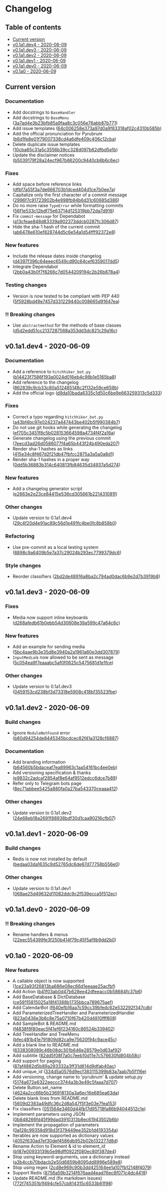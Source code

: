 # Changelog

## Table of contents

   * [Current version](#Current-version)
   * [v0.1a1.dev4 - 2020-06-09](#v01a1dev4---2020-06-09)
   * [v0.1a1.dev3 - 2020-06-09](#v01a1dev3---2020-06-09)
   * [v0.1a1.dev2 - 2020-06-09](#v01a1dev2---2020-06-09)
   * [v0.1a1.dev1 - 2020-06-09](#v01a1dev1---2020-06-09)
   * [v0.1a1.dev0 - 2020-06-09](#v01a1dev0---2020-06-09)
   * [v0.1a0 - 2020-06-09](#v01a0---2020-06-09)

## Current version

### Documentation

   - Add docstrings to `BaseHandler`
   - Add docstrings to `BaseMenu` ([3a7ad4e3b23bfb85a9faa8c3c056e76abb87b771](https://github.com/hearot/pyrubrum/commit/3a7ad4e3b23bfb85a9faa8c3c056e76abb87b771))
   - Add issue templates ([64c006258e373a97d0a9f83318af02c4310b585b](https://github.com/hearot/pyrubrum/commit/64c006258e373a97d0a9f83318af02c4310b585b))
   - Add the official pronunciation for Pyrubrum ([b6d1fe8e01f79007338cd4a6dfe409c406c12cba](https://github.com/hearot/pyrubrum/commit/b6d1fe8e01f79007338cd4a6dfe409c406c12cba))
   - Delete duplicate issue templates ([10cba65c31a5c3556b39cc328d097b62dfbd5e1b](https://github.com/hearot/pyrubrum/commit/10cba65c31a5c3556b39cc328d097b62dfbd5e1b))
   - Update the disclaimer notices ([b5039179f28a24ecf967b66200c9440cb6b6c6ec](https://github.com/hearot/pyrubrum/commit/b5039179f28a24ecf967b66200c9440cb6b6c6ec))

### Fixes

   - Add space before reference links ([dfbf7a55f3a7de666703b1dced404d1ce7b0ee7a](https://github.com/hearot/pyrubrum/commit/dfbf7a55f3a7de666703b1dced404d1ce7b0ee7a))
   - Capitalize only the first character of a commit message ([2996f7c91723902b4e998fb94b6d31c60685d386](https://github.com/hearot/pyrubrum/commit/2996f7c91723902b4e998fb94b6d31c60685d386))
   - Do no more raise `TypeError` while formatting commits ([56f1e533c12bdf75e63714d125319bb72da7d916](https://github.com/hearot/pyrubrum/commit/56f1e533c12bdf75e63714d125319bb72da7d916))
   - Fix `commit-message` for Dependabot ([a13cfeae848d83339a902373ddcb0287fc306d87](https://github.com/hearot/pyrubrum/commit/a13cfeae848d83339a902373ddcb0287fc306d87))
   - Hide the sha-1 hash of the current commit ([ab6478e610ef828744d5c6e54a1d54fff92372e8](https://github.com/hearot/pyrubrum/commit/ab6478e610ef828744d5c6e54a1d54fff92372e8))

### New features

   - Include the release dates inside changelog ([d4397f396c64eeec6549cd90c64cef6359017dd5](https://github.com/hearot/pyrubrum/commit/d4397f396c64eeec6549cd90c64cef6359017dd5))
   - Integrate Dependabot ([2bb0a43b0f7f8266c7d0544209194c2b26b878a4](https://github.com/hearot/pyrubrum/commit/2bb0a43b0f7f8266c7d0544209194c2b26b878a4))

### Testing changes

   - Version is now tested to be compliant with PEP 440 ([5f5928bd49e7457d331229440c008665d91647ea](https://github.com/hearot/pyrubrum/commit/5f5928bd49e7457d331229440c008665d91647ea))

### ‼️ Breaking changes

   - Use `abstractmethod` for the methods of base classes ([d5d2edd51cc2137287568a353dd3dc821c29a16c](https://github.com/hearot/pyrubrum/commit/d5d2edd51cc2137287568a353dd3dc821c29a16c))

## v0.1a1.dev4 - 2020-06-09

### Documentation

   - Add a reference to `hitchhiker_bot.py` ([b14423f7586f193a0024d016eb4c98b1e5165ba8](https://github.com/hearot/pyrubrum/commit/b14423f7586f193a0024d016eb4c98b1e5165ba8))
   - Add reference to the changelog ([862839c9cb33c80a512485148c2f132e59ce659b](https://github.com/hearot/pyrubrum/commit/862839c9cb33c80a512485148c2f132e59ce659b))
   - Add the official logo ([d9da10bada6335c1d50c6be9e663259313c5d333](https://github.com/hearot/pyrubrum/commit/d9da10bada6335c1d50c6be9e663259313c5d333))

### Fixes

   - Correct a typo regarding `hitchhiker_bot.py` ([a43bf4bc97e024237a447443be402b5f990384b7](https://github.com/hearot/pyrubrum/commit/a43bf4bc97e024237a447443be402b5f990384b7))
   - Do not use git hooks while generating the changelog ([ef705c3451f8c5b028153664598a4734f4f2a16a](https://github.com/hearot/pyrubrum/commit/ef705c3451f8c5b028153664598a4734f4f2a16a))
   - Generate changelog using the previous commit ([7eecd3ad26d0586077f4a65b443f24b490eda207](https://github.com/hearot/pyrubrum/commit/7eecd3ad26d0586077f4a65b443f24b490eda207))
   - Render sha-1 hashes as links ([415e34c8f467d2f21db47fbfcc2875a3a5a0a8d1](https://github.com/hearot/pyrubrum/commit/415e34c8f467d2f21db47fbfcc2875a3a5a0a8d1))
   - Render sha-1 hashes in a proper way ([0dd5b36883b314c640813fb84635d34937a5d274](https://github.com/hearot/pyrubrum/commit/0dd5b36883b314c640813fb84635d34937a5d274))

### New features

   - Add a changelog generator script ([e2663e2e23ce84415e536cd305661b221431081f](https://github.com/hearot/pyrubrum/commit/e2663e2e23ce84415e536cd305661b221431081f))

### Other changes

   - Update version to 0.1a1.dev4 ([29c4f20d4e91ac89c56d1e491fc4be0fc8b858b0](https://github.com/hearot/pyrubrum/commit/29c4f20d4e91ac89c56d1e491fc4be0fc8b858b0))

### Refactoring

   - Use pre-commit as a local testing system ([8898c9a6409b5e7a37c29024b293ec7799379dc6](https://github.com/hearot/pyrubrum/commit/8898c9a6409b5e7a37c29024b293ec7799379dc6))

### Style changes

   - Reorder classifiers ([2bd2de48916a8ba2c794ad0dac6b9e2d7b3919b8](https://github.com/hearot/pyrubrum/commit/2bd2de48916a8ba2c794ad0dac6b9e2d7b3919b8))

## v0.1a1.dev3 - 2020-06-09

### Fixes

   - Media now support inline keyboards ([d268afedb61b0ebb54d30608e39a599c47a64c6c](https://github.com/hearot/pyrubrum/commit/d268afedb61b0ebb54d30608e39a599c47a64c6c))

### New features

   - Add an example for sending media ([5bc4aae9b3e35d8e3940a2a1961a60e3dd307879](https://github.com/hearot/pyrubrum/commit/5bc4aae9b3e35d8e3940a2a1961a60e3dd307879))
   - `InputMedia`is now allowed to be sent as message ([5c054ea9f7eaaabc5af0f0625c5475681d1e1fce](https://github.com/hearot/pyrubrum/commit/5c054ea9f7eaaabc5af0f0625c5475681d1e1fce))

### Other changes

   - Update version to 0.1a1.dev3 ([0459153cd238bf3d73318e5908c418bf35523fbe](https://github.com/hearot/pyrubrum/commit/0459153cd238bf3d73318e5908c418bf35523fbe))

## v0.1a1.dev2 - 2020-06-09

### Build changes

   - Ignore `ModuleNotFound` error ([b80d94254de8445345bcdcec82f41a3128cf6887](https://github.com/hearot/pyrubrum/commit/b80d94254de8445345bcdcec82f41a3128cf6887))

### Documentation

   - Add branding information ([b64560b5bdaceaf7ea89963c1aa54161bc4ee0eb](https://github.com/hearot/pyrubrum/commit/b64560b5bdaceaf7ea89963c1aa54161bc4ee0eb))
   - Add versioning specification & thanks ([e9832c2adcaf2854af8e64af9512edcc6dce7b89](https://github.com/hearot/pyrubrum/commit/e9832c2adcaf2854af8e64af9512edcc6dce7b89))
   - Refer only to Telegram bots page ([8ec71abbee5425a880fa0a27ba543370ceaaa412](https://github.com/hearot/pyrubrum/commit/8ec71abbee5425a880fa0a27ba543370ceaaa412))

### Other changes

   - Update version to 0.1a1.dev2 ([24e68eb18a2691f88938bdf30d1caa90216cfb07](https://github.com/hearot/pyrubrum/commit/24e68eb18a2691f88938bdf30d1caa90216cfb07))

## v0.1a1.dev1 - 2020-06-09

### Build changes

   - Redis is now not installed by default ([bedaa03da1635c9d52765dc6de67d77758b556e0](https://github.com/hearot/pyrubrum/commit/bedaa03da1635c9d52765dc6de67d77758b556e0))

### Other changes

   - Update version to 0.1a1.dev1 ([068ae25d49632d11082ddc9c2f539ecca5f512ec](https://github.com/hearot/pyrubrum/commit/068ae25d49632d11082ddc9c2f539ecca5f512ec))

## v0.1a1.dev0 - 2020-06-09

### ‼️ Breaking changes

   - Rename handlers & menus ([22eec554399fe3f250b414f79c45f5af9b9dd2b0](https://github.com/hearot/pyrubrum/commit/22eec554399fe3f250b414f79c45f5af9b9dd2b0))

## v0.1a0 - 2020-06-09

### New features

   - A callable object is now supported ([1ce23a93f26813ba686e08ec66d1eeaae25acfbf](https://github.com/hearot/pyrubrum/commit/1ce23a93f26813ba686e08ec66d1eeaae25acfbf))
   - Add Action ([b41f03ab0d47b628ee42dfeeacc0b58684fc37b6](https://github.com/hearot/pyrubrum/commit/b41f03ab0d47b628ee42dfeeacc0b58684fc37b6))
   - Add BaseDatabase & DictDatabase ([ce59115815025a18f41388b1735bbca789675aef](https://github.com/hearot/pyrubrum/commit/ce59115815025a18f41388b1735bbca789675aef))
   - Add CalendarBot ([f640efb16aa7c59cc39bfedc62e532292f347cdb](https://github.com/hearot/pyrubrum/commit/f640efb16aa7c59cc39bfedc62e532292f347cdb))
   - Add ParameterizedTreeHandler and ParameterizedHandler ([823a0436e3b6c8e75a0710f67b420d4810fff808](https://github.com/hearot/pyrubrum/commit/823a0436e3b6c8e75a0710f67b420d4810fff808))
   - Add SampleBot & README.md ([f4838f8f80eac5f41ef6f234160c86524b339402](https://github.com/hearot/pyrubrum/commit/f4838f8f80eac5f41ef6f234160c86524b339402))
   - Add TreeHandler and TreeMenu ([bfec481b41e791809d82ca9e75620f94c9ace45c](https://github.com/hearot/pyrubrum/commit/bfec481b41e791809d82ca9e75620f94c9ace45c))
   - Add a blank line to README.md ([6338308089c46b08dc301b646e28579e0d63af92](https://github.com/hearot/pyrubrum/commit/6338308089c46b08dc301b646e28579e0d63af92))
   - Add subtitle ([82dd5f08f7a0c7eeb10d11e7c576630fd804b58c](https://github.com/hearot/pyrubrum/commit/82dd5f08f7a0c7eeb10d11e7c576630fd804b58c))
   - Add support for paging ([87af4882d5b89a293332a3ff31d614d9dfab40ac](https://github.com/hearot/pyrubrum/commit/87af4882d5b89a293332a3ff31d614d9dfab40ac))
   - Add unique_id ([334d5a0576d9ecf383115399b83a7aab7b5f116e](https://github.com/hearot/pyrubrum/commit/334d5a0576d9ecf383115399b83a7aab7b5f116e))
   - Add versioning, change name to 'pyrubrum' & update setup.py ([5174a672e6322eeccc3744a3b3e49c5faaa7d707](https://github.com/hearot/pyrubrum/commit/5174a672e6322eeccc3744a3b3e49c5faaa7d707))
   - Delete Button.set_name ([4624a2cc66b5b236918130a3a6ec16e685ea63da](https://github.com/hearot/pyrubrum/commit/4624a2cc66b5b236918130a3a6ec16e685ea63da))
   - Delete blank lines from README.md ([5609d2383a49dfc36c2d8a547f5f3e03e7fea153](https://github.com/hearot/pyrubrum/commit/5609d2383a49dfc36c2d8a547f5f3e03e7fea153))
   - Fix classifiers ([051564e3460d44fb17d95718fa86b94044512c1e](https://github.com/hearot/pyrubrum/commit/051564e3460d44fb17d95718fa86b94044512c1e))
   - Implement parameters using JSON ([0b848266fd45f99dad3910313b8ec61943502b6b](https://github.com/hearot/pyrubrum/commit/0b848266fd45f99dad3910313b8ec61943502b6b))
   - Implement the propagation of parameters ([0a128c99358d918d3f379449ee352b1d4193354a](https://github.com/hearot/pyrubrum/commit/0a128c99358d918d3f379449ee352b1d4193354a))
   - Iterables are now supported as dictionary values ([4052f630ad7ef30def4586db952b02b132277d8d](https://github.com/hearot/pyrubrum/commit/4052f630ad7ef30def4586db952b02b132277d8d))
   - Rename Action to Element & id to element_id ([b187e00933139b5e98dff0922f080ec80f387de4](https://github.com/hearot/pyrubrum/commit/b187e00933139b5e98dff0922f080ec80f387de4))
   - Stop using keyword-arguments, use a dictionary instead ([a3b4ccb70bdacb2e50d6859b8095dd8996e589e8](https://github.com/hearot/pyrubrum/commit/a3b4ccb70bdacb2e50d6859b8095dd8996e589e8))
   - Stop using regex ([2cd8e969c90b3dd425164ee1a107fb12148f4079](https://github.com/hearot/pyrubrum/commit/2cd8e969c90b3dd425164ee1a107fb12148f4079))
   - Support Redis ([8756a59b3214f676aad4ead76ec8f071c4dc4418](https://github.com/hearot/pyrubrum/commit/8756a59b3214f676aad4ead76ec8f071c4dc4418))
   - Update README.md (fix markdown issues) ([772f745351b1f494cfe57cb814315c6533b61f98](https://github.com/hearot/pyrubrum/commit/772f745351b1f494cfe57cb814315c6533b61f98))
